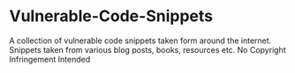 # Vulnerable-Code-Snippets

A collection of vulnerable code snippets taken form around the internet. Snippets taken from various blog posts, books, resources etc. No Copyright Infringement Intended







